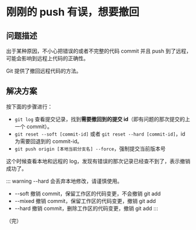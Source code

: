 # 刚刚的 push 有误，想要撤回

## 问题描述

出于某种原因，不小心把错误的或者不完整的代码 commit 并且 push 到了远程，可能会影响到远程上代码的正确性。

Git 提供了撤回远程代码的方法。

## 解决方案

按下面的步骤进行：

* `git log` 查看提交记录，找到**需要撤回到的提交 id**（即有问题的那次提交的上一个 commit）。
* `git reset --soft [commit-id]` 或者 `git reset --hard [commit-id]`，id 为需要回退到的 commit-id。
* `git push origin [本地当前分支名] --force`，强制提交当前版本号

这个时候查看本地和远程的 log，发现有错误的那次记录已经查不到了，表示撤销成功了。

::: warning
--hard 会丢弃本地修改，请谨慎使用。

* --soft 撤销 commit，保留工作区的代码变更，不会撤销 git add
* --mixed 撤销 commit，保留工作区的代码变更，撤销 git add
* --hard 撤销 commit，删除工作区的代码变更，撤销 git add
:::

（完）
